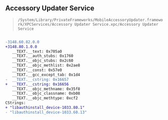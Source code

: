 ## Accessory Updater Service

> `/System/Library/PrivateFrameworks/MobileAccessoryUpdater.framework/XPCServices/Accessory Updater Service.xpc/Accessory Updater Service`

```diff

-3148.60.82.0.0
+3148.80.1.0.0
   __TEXT.__text: 0x705a0
   __TEXT.__auth_stubs: 0x1760
   __TEXT.__objc_stubs: 0x2c60
   __TEXT.__objc_methlist: 0x2ae8
   __TEXT.__const: 0x57e0
   __TEXT.__gcc_except_tab: 0x1d4
-  __TEXT.__cstring: 0x16657
+  __TEXT.__cstring: 0x16656
   __TEXT.__objc_methname: 0x35f8
   __TEXT.__objc_classname: 0xb08
   __TEXT.__objc_methtype: 0xcf2
CStrings:
+ "libauthinstall_device-1033.80.1"
- "libauthinstall_device-1033.60.13"

```
